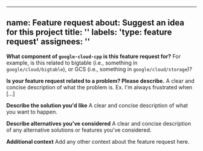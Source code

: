 ______________________________________________________________________

## name: Feature request about: Suggest an idea for this project title: '' labels: 'type: feature request' assignees: ''

**What component of `google-cloud-cpp` is this feature request for?** For
example, is this related to bigtable (i.e., something in
`google/cloud/bigtable`), or GCS (i.e., something in `google/cloud/storage`)?

**Is your feature request related to a problem? Please describe.** A clear and
concise description of what the problem is. Ex. I'm always frustrated when [...]

**Describe the solution you'd like** A clear and concise description of what you
want to happen.

**Describe alternatives you've considered** A clear and concise description of
any alternative solutions or features you've considered.

**Additional context** Add any other context about the feature request here.
